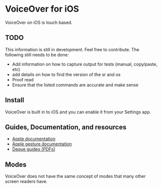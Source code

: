 # VoiceOver for iOS

VoiceOver on iOS is touch based.

## TODO

This information is still in development. Feel free to contribute. The following still needs to be done:

* Add information on how to capture output for tests (manual, copy/paste, etc)
* add details on how to find the version of the sr and os
* Proof read
* Ensure that the listed commands are accurate and make sense

## Install

VoiceOver is built in to iOS and you can enable it from your Settings app.

## Guides, Documentation, and resources

* [Apple documentation](https://www.apple.com/accessibility/iphone/vision/)
* [Apple gesture documentation](https://help.apple.com/iphone/12/#/iph3e2e2281)
* [Deque guides (PDFs)](https://dequeuniversity.com/screenreaders/voiceover-ios-shortcuts)

## Modes

VoiceOver does not have the same concept of modes that many other screen readers have.